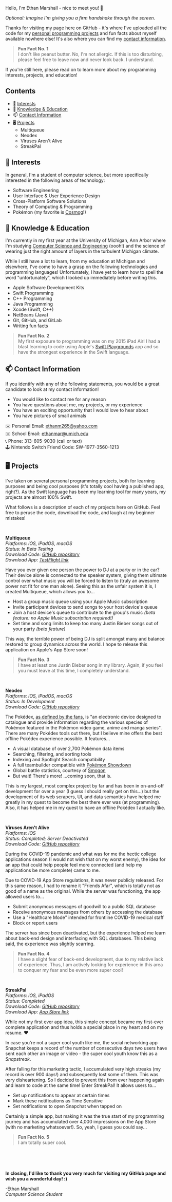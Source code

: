 Hello, I'm Ethan Marshall - nice to meet you! 👋

*Optional: Imagine I'm giving you a firm handshake through the screen.*

Thanks for visiting my page here on GitHub - it's where I've uploaded all the code for my [personal programming projects](https://github.com/BaBingoBango#-projects) and fun facts about myself available nowhere else! It's also where you can find my [contact information](https://github.com/BaBingoBango#-contact-information).

> **Fun Fact No. 1**<br>
> I don't like peanut butter. No, I'm not allergic. If this is too disturbing, please feel free to leave now and never
> look back. I understand.

If you're still here, please read on to learn more about my programming interests, projects, and education!

## Contents

 - 👀 [Interests](https://github.com/BaBingoBango#-interests)
 - 🌱 [Knowledge & Education](https://github.com/BaBingoBango#-knowledge--education)
 - 📫 [Contact Information](https://github.com/BaBingoBango#-contact-information)
 - 🖥 [Projects](https://github.com/BaBingoBango#-projects)
	 - Multiqueue
	 - Neodex
	 - Viruses Aren't Alive
	 - StreakPal

## 👀 Interests
In general, I'm a student of computer science, but more specifically interested in the following areas of technology:

 - Software Engineering
 - User Interface & User Experience Design
 - Cross-Platform Software Solutions
 - Theory of Computing & Programming
 - Pokémon (my favorite is [Cosmog](https://www.pokemon.com/us/pokedex/cosmog)!)

## 🌱 Knowledge & Education
I'm currently in my first year at the University of Michigan, Ann Arbor where I'm studying [Computer Science and Engineering](https://cse.engin.umich.edu) (oooh!) and the science of wearing just the right amount of layers in the turbulent Michigan climate.

While I still have a lot to learn, from my education at Michigan and elsewhere, I've come to have a grasp on the following technologies and programming languages! Unfortunately, I have yet to learn how to spell the word "unfortunately", which I looked up immediately before writing this.

 - Apple Software Development Kits
 - Swift Programming
 - C++ Programming
 - Java Programming
 - Xcode (Swift, C++)
 - NetBeans (Java)
 - Git, GitHub, and GitLab
 - Writing fun facts

> **Fun Fact No. 2**<br>
> My first exposure to programming was on my 2015 iPad Air! I had a blast learning to code using Apple's [Swift Playgrounds](https://www.apple.com/swift/playgrounds/) app and so have the strongest experience in the Swift language.

## 📫 Contact Information

If you identify with any of the following statements, you would be a great candidate to look at my contact information!

 - You would like to contact me for any reason
 - You have questions about me, my projects, or my experience
 - You have an exciting opportunity that I would love to hear about
 - You have pictures of small animals

✉️ Personal Email: ethanm265@yahoo.com<br>
✉️ School Email: ethanmar@umich.edu<br>
📞 Phone: 313-605-9030 (call or text)<br>
🕹 Nintendo Switch Friend Code: SW-1977-3560-1213

## 🖥 Projects

I've taken on several personal programming projects, both for learning purposes and being cool purposes (it's totally cool having a published app, right?). As the Swift language has been my learning tool for many years, my projects are almost 100% Swift.

What follows is a description of each of my projects here on GitHub. Feel free to peruse the code, download the code, and laugh at my beginner mistakes!

<br>

**Multiqueue**<br>
*Platforms: iOS, iPadOS, macOS*<br>
*Status: In Beta Testing*<br>
*Download Code: [GitHub repository](https://github.com/BaBingoBango/Multiqueue)*<br>
*Download App: [TestFlight link](https://testflight.apple.com/join/oJSdQDmo)*

Have you ever given one person the power to DJ at a party or in the car? Their device alone is connected to the speaker system, giving them ultimate control over what music you will be forced to listen to (truly an awesome power not fit for one man alone). Seeing this as the unfair system it is, I created Multiqueue, which allows you to...

 - Host a group music queue using your Apple Music subscription
 - Invite participant devices to send songs to your host device's queue
 - Join a host device's queue to contribute to the group's music *(beta feature: no Apple Music subscription required!)*
 - Set time and song limits to keep too many Justin Bieber songs out of your party *(beta feature)*

This way, the terrible power of being DJ is split amongst many and balance restored to group dynamics across the world. I hope to release this application on Apple's App Store soon!

> **Fun Fact No. 3**<br>
> I have at least one Justin Bieber song in my library. Again, if you feel you must leave at this time, I completely understand.

<br>

**Neodex**<br>
*Platforms: iOS, iPadOS, macOS*<br>
*Status: In Development*<br>
*Download Code: [GitHub repository](https://github.com/BaBingoBango/Neodex)*<br>

The Pokédex, [as defined by the fans](https://pokemon.fandom.com/wiki/Pok%C3%A9dex), is "an electronic device designed to catalogue and provide information regarding the various species of Pokémon featured in the Pokémon video game, anime and manga series". There are many Pokédex tools out there, but I believe mine offers the best offline Pokédex experience possible. It features...

 - A visual database of over 2,700 Pokémon data items
 - Searching, filtering, and sorting tools
 - Indexing and Spotlight Search compatibility
 - A full teambuilder compatible with [Pokémon Showdown](https://pokemonshowdown.com)
 - Global battle statistics, courtesy of [Smogon](https://www.smogon.com)
 - But wait! There's more! ...coming soon, that is.

This is my largest, most complex project by far and has been in on-and-off development for over a year (I guess I should really get on this...) but the development of its web scrapers, UI, and data semantics have helped me greatly in my quest to become the best there ever was (at programming). Also, it has helped me in my quest to have an offline Pokédex I actually like.

<br>

**Viruses Aren't Alive**<br>
*Platforms: iOS*<br>
*Status: Completed; Server Deactivated*<br>
*Download Code: [GitHub repository](https://github.com/BaBingoBango/Friends-Afar)*

During the COVID-19 pandemic and what was for me the hectic college applications season (I would not wish that on my worst enemy), the idea for an app that could help people feel more connected (and help my applications be more complete) came to me.

Due to COVID-19 App Store regulations, it was never publicly released. For this same reason, I had to rename it "Friends Afar", which is totally not as good of a name as the original. While the server was functioning, the app allowed users to...

 - Submit anonymous messages of goodwill to a public SQL database
 - Receive anonymous messages from others by accessing the database
 - Use a "Healthcare Mode" intended for frontline COVID-19 medical staff
 - Block or report users

The server has since been deactivated, but the experience helped me learn about back-end design and interfacing with SQL databases. This being said, the experience was slightly scarring.

> **Fun Fact No. 4**<br>
> I have a slight fear of back-end development, due to my relative lack of experience. Thus, I am actively looking for experience in this area to conquer my fear and be even more super cool!

<br>

**StreakPal**<br>
*Platforms: iOS, iPadOS*<br>
*Status: Completed*<br>
*Download Code: [GitHub repository](https://github.com/BaBingoBango/StreakPal)*<br>
*Download App: [App Store link](https://apps.apple.com/app/streakpal/id1587647711)*

While not my first ever app idea, this simple concept became my first-ever complete application and thus holds a special place in my heart and on my resume. ❤️

In case you're not a super cool youth like me, the social networking app Snapchat keeps a record of the number of consecutive days two users have sent each other an image or video - the super cool youth know this as a *Snapstreak*.

After falling for this marketing tactic, I accumulated very high streaks (my record is over 900 days!) and subsequently lost some of them. This was very disheartening. So I decided to prevent this from ever happening again and learn to code at the same time! Enter StreakPal! It allows users to...

 - Set up notifications to appear at certain times
 - Mark these notifications as Time Sensitive
 - Set notifications to open Snapchat when tapped on

Certainly a simple app, but making it was the true start of my programming journey and has accumulated over 4,000 impressions on the App Store (with no marketing whatsoever!). So, yeah, I guess you could say...

> **Fun Fact No. 5**<br>
> I am totally super cool.

<br>
<br>
<br>

**In closing, I'd like to thank you very much for visiting my GitHub page and wish you a wonderful day! :)**

-Ethan Marshall<br>
*Computer Science Student*

<!---
BaBingoBango/BaBingoBango is a ✨ special ✨ repository because its `README.md` (this file) appears on your GitHub profile.
You can click the Preview link to take a look at your changes.
--->

